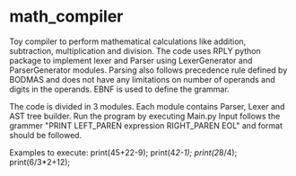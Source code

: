 # math_compiler

Toy compiler to perform mathematical calculations like addition, subtraction, multiplication and division.
The code uses RPLY python package to implement lexer and Parser using LexerGenerator and ParserGenerator modules.
Parsing also follows precedence rule defined by BODMAS and does not have any limitations on number of operands and digits in the operands.
EBNF is used to define the grammar.

The code is divided in 3 modules. Each module contains Parser, Lexer and AST tree builder.
Run the program by executing Main.py
Input follows the grammer "PRINT LEFT_PAREN expression RIGHT_PAREN EOL" and format should be followed.

Examples to execute: 
print(45+22-9);
print(4*2-1);
print(2*8/4);
print(6/3*2+12);
